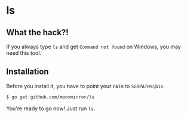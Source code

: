 # ls

## What the hack?!
If you always type `ls` and get `Command not found` on Windows, you may need this tool.

## Installation
Before you install it, you have to point your `PATH` to `%GOPATH%\bin`.
```bash
$ go get github.com/mooxmirror/ls
```
You're ready to go now! Just run `ls`.
